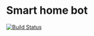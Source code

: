 # Smart home bot

[![Build Status](https://travis-ci.org/alexNeto/smart-home-bot.svg?branch=master)](https://travis-ci.org/alexNeto/smart-home-bot)


